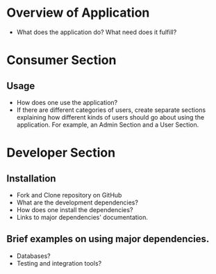 # Overview of Application
* What does the application do? What need does it fulfill?

# Consumer Section
## Usage
* How does one use the application?
* If there are different categories of users, create separate sections explaining how different kinds of
users should go about using the application. For example, an Admin Section and a User Section.

# Developer Section
## Installation
* Fork and Clone repository on GitHub
* What are the development dependencies?
* How does one install the dependencies?
* Links to major dependencies' documentation.

## Brief examples on using major dependencies.
* Databases?
* Testing and integration tools?
